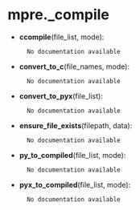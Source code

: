 mpre._compile
==============



- **ccompile**(file_list, mode):

		No documentation available


- **convert_to_c**(file_names, mode):

		No documentation available


- **convert_to_pyx**(file_list):

		No documentation available


- **ensure_file_exists**(filepath, data):

		No documentation available


- **py_to_compiled**(file_list, mode):

		No documentation available


- **pyx_to_compiled**(file_list, mode):

		No documentation available

